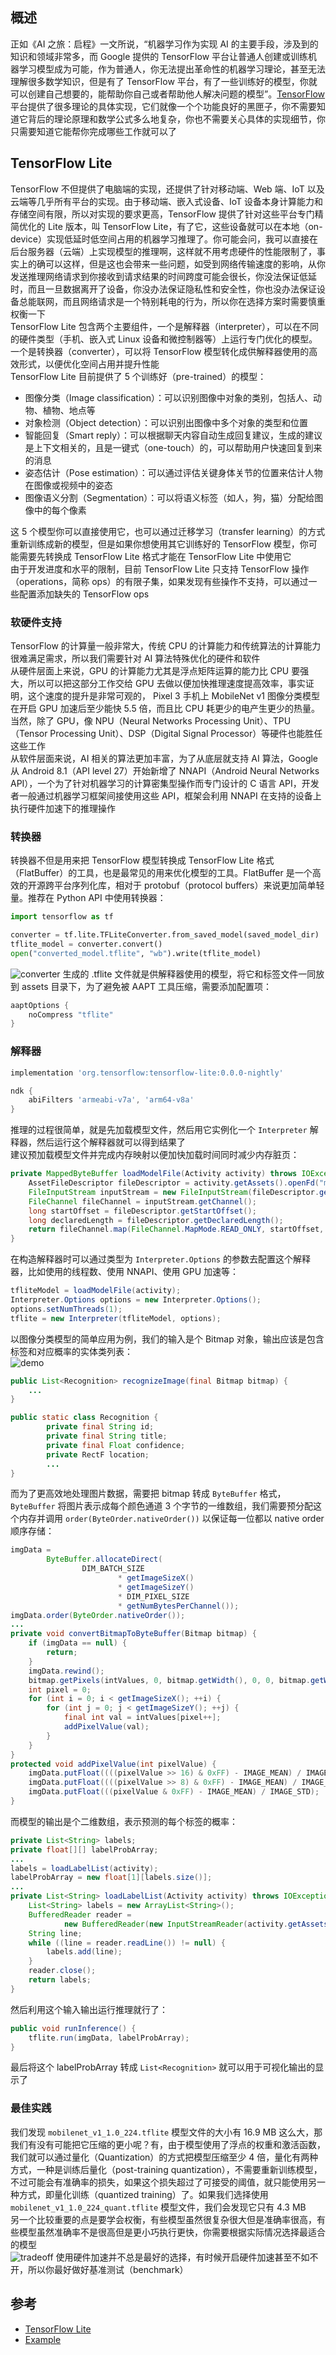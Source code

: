 ## 概述
正如《AI 之旅：启程》一文所说，“机器学习作为实现 AI 的主要手段，涉及到的知识和领域非常多，而 Google 提供的 TensorFlow 平台让普通人创建或训练机器学习模型成为可能，作为普通人，你无法提出革命性的机器学习理论，甚至无法理解很多数学知识，但是有了 TensorFlow 平台，有了一些训练好的模型，你就可以创建自己想要的，能帮助你自己或者帮助他人解决问题的模型”。[TensorFlow](https://www.tensorflow.org) 平台提供了很多理论的具体实现，它们就像一个个功能良好的黑匣子，你不需要知道它背后的理论原理和数学公式多么地复杂，你也不需要关心具体的实现细节，你只需要知道它能帮你完成哪些工作就可以了  
## TensorFlow Lite
TensorFlow 不但提供了电脑端的实现，还提供了针对移动端、Web 端、IoT 以及云端等几乎所有平台的实现。由于移动端、嵌入式设备、IoT 设备本身计算能力和存储空间有限，所以对实现的要求更高，TensorFlow 提供了针对这些平台专门精简优化的 Lite 版本，叫 TensorFlow Lite，有了它，这些设备就可以在本地（on-device）实现低延时低空间占用的机器学习推理了。你可能会问，我可以直接在后台服务器（云端）上实现模型的推理啊，这样就不用考虑硬件的性能限制了，事实上的确可以这样，但是这也会带来一些问题，如受到网络传输速度的影响，从你发送推理网络请求到你接收到请求结果的时间跨度可能会很长，你没法保证低延时，而且一旦数据离开了设备，你没办法保证隐私性和安全性，你也没办法保证设备总能联网，而且网络请求是一个特别耗电的行为，所以你在选择方案时需要慎重权衡一下  
TensorFlow Lite 包含两个主要组件，一个是解释器（interpreter），可以在不同的硬件类型（手机、嵌入式 Linux 设备和微控制器等）上运行专门优化的模型。一个是转换器（converter），可以将 TensorFlow 模型转化成供解释器使用的高效形式，以便优化空间占用并提升性能  
TensorFlow Lite 目前提供了 5 个训练好（pre-trained）的模型：  
- 图像分类（Image classification）：可以识别图像中对象的类别，包括人、动物、植物、地点等  
- 对象检测（Object detection）：可以识别出图像中多个对象的类型和位置  
- 智能回复（Smart reply）：可以根据聊天内容自动生成回复建议，生成的建议是上下文相关的，且是一键式（one-touch）的，可以帮助用户快速回复到来的消息  
- 姿态估计（Pose estimation）：可以通过评估关键身体关节的位置来估计人物在图像或视频中的姿态
- 图像语义分割（Segmentation）：可以将语义标签（如人，狗，猫）分配给图像中的每个像素

这 5 个模型你可以直接使用它，也可以通过迁移学习（transfer learning）的方式重新训练成新的模型，但是如果你想使用其它训练好的 TensorFlow 模型，你可能需要先转换成 TensorFlow Lite 格式才能在 TensorFlow Lite 中使用它  
由于开发进度和水平的限制，目前 TensorFlow Lite 只支持 TensorFlow 操作（operations，简称 ops）的有限子集，如果发现有些操作不支持，可以通过一些配置添加缺失的 TensorFlow ops
### 软硬件支持
TensorFlow 的计算量一般非常大，传统 CPU 的计算能力和传统算法的计算能力很难满足需求，所以我们需要针对 AI 算法特殊优化的硬件和软件  
从硬件层面上来说，GPU 的计算能力尤其是浮点矩阵运算的能力比 CPU 要强大，所以可以把这部分工作交给 GPU 去做以便加快推理速度提高效率，事实证明，这个速度的提升是非常可观的， Pixel 3 手机上 MobileNet v1 图像分类模型在开启 GPU 加速后至少能快 5.5 倍，而且比 CPU 耗更少的电产生更少的热量。当然，除了 GPU，像 NPU（Neural Networks Processing Unit）、TPU（Tensor Processing Unit）、DSP（Digital Signal Processor）等硬件也能胜任这些工作  
从软件层面来说，AI 相关的算法更加丰富，为了从底层就支持 AI 算法，Google 从 Android 8.1（API level 27）开始新增了 NNAPI（Android Neural Networks API），一个为了针对机器学习的计算密集型操作而专门设计的 C 语言 API，开发者一般通过机器学习框架间接使用这些 API，框架会利用 NNAPI 在支持的设备上执行硬件加速下的推理操作
### 转换器
转换器不但是用来把 TensorFlow 模型转换成 TensorFlow Lite 格式（FlatBuffer）的工具，也是最常见的用来优化模型的工具。FlatBuffer 是一个高效的开源跨平台序列化库，相对于 protobuf（protocol buffers）来说更加简单轻量。推荐在 Python API 中使用转换器：  
```python
import tensorflow as tf

converter = tf.lite.TFLiteConverter.from_saved_model(saved_model_dir)
tflite_model = converter.convert()
open("converted_model.tflite", "wb").write(tflite_model)
```
![converter](https://user-gold-cdn.xitu.io/2019/6/4/16b2196398d9b5ac?w=948&h=586&f=jpeg&s=65593)
生成的 .tflite 文件就是供解释器使用的模型，将它和标签文件一同放到 assets 目录下，为了避免被 AAPT 工具压缩，需要添加配置项：  
```groovy
aaptOptions {
    noCompress "tflite"
}
```
### 解释器
```groovy
implementation 'org.tensorflow:tensorflow-lite:0.0.0-nightly'
```
```groovy
ndk {
    abiFilters 'armeabi-v7a', 'arm64-v8a'
}
```
推理的过程很简单，就是先加载模型文件，然后用它实例化一个 `Interpreter` 解释器，然后运行这个解释器就可以得到结果了  
建议预加载模型文件并完成内存映射以便加快加载时间同时减少内存脏页：  
```java
private MappedByteBuffer loadModelFile(Activity activity) throws IOException {
    AssetFileDescriptor fileDescriptor = activity.getAssets().openFd("mobilenet_v1_1.0_224.tflite");
    FileInputStream inputStream = new FileInputStream(fileDescriptor.getFileDescriptor());
    FileChannel fileChannel = inputStream.getChannel();
    long startOffset = fileDescriptor.getStartOffset();
    long declaredLength = fileDescriptor.getDeclaredLength();
    return fileChannel.map(FileChannel.MapMode.READ_ONLY, startOffset, declaredLength);
}
```
在构造解释器时可以通过类型为 `Interpreter.Options` 的参数去配置这个解释器，比如使用的线程数、使用 NNAPI、使用 GPU 加速等：  
```java
tfliteModel = loadModelFile(activity);
Interpreter.Options options = new Interpreter.Options();
options.setNumThreads(1);
tflite = new Interpreter(tfliteModel, options);
```
以图像分类模型的简单应用为例，我们的输入是个 Bitmap 对象，输出应该是包含标签和对应概率的实体类列表：  
![demo](https://user-gold-cdn.xitu.io/2019/6/5/16b265997150b86b?w=349&h=620&f=gif&s=2720446)
```java
public List<Recognition> recognizeImage(final Bitmap bitmap) {
    ...
}
```
```java
public static class Recognition {
        private final String id;
        private final String title;
        private final Float confidence;
        private RectF location;
        ...
}
```
而为了更高效地处理图片数据，需要把 bitmap 转成 `ByteBuffer` 格式，`ByteBuffer` 将图片表示成每个颜色通道 3 个字节的一维数组，我们需要预分配这个内存并调用 `order(ByteOrder.nativeOrder())` 以保证每一位都以 native order 顺序存储：  
```java
imgData =
        ByteBuffer.allocateDirect(
                DIM_BATCH_SIZE
                        * getImageSizeX()
                        * getImageSizeY()
                        * DIM_PIXEL_SIZE
                        * getNumBytesPerChannel());
imgData.order(ByteOrder.nativeOrder());
...
private void convertBitmapToByteBuffer(Bitmap bitmap) {
    if (imgData == null) {
        return;
    }
    imgData.rewind();
    bitmap.getPixels(intValues, 0, bitmap.getWidth(), 0, 0, bitmap.getWidth(), bitmap.getHeight());
    int pixel = 0;
    for (int i = 0; i < getImageSizeX(); ++i) {
        for (int j = 0; j < getImageSizeY(); ++j) {
            final int val = intValues[pixel++];
            addPixelValue(val);
        }
    }
}
protected void addPixelValue(int pixelValue) {
    imgData.putFloat((((pixelValue >> 16) & 0xFF) - IMAGE_MEAN) / IMAGE_STD);
    imgData.putFloat((((pixelValue >> 8) & 0xFF) - IMAGE_MEAN) / IMAGE_STD);
    imgData.putFloat(((pixelValue & 0xFF) - IMAGE_MEAN) / IMAGE_STD);
}
```
而模型的输出是个二维数组，表示预测的每个标签的概率：  
```java
private List<String> labels;
private float[][] labelProbArray;
...
labels = loadLabelList(activity);
labelProbArray = new float[1][labels.size()];
...
private List<String> loadLabelList(Activity activity) throws IOException {
    List<String> labels = new ArrayList<String>();
    BufferedReader reader =
            new BufferedReader(new InputStreamReader(activity.getAssets().open("labels.txt")));
    String line;
    while ((line = reader.readLine()) != null) {
        labels.add(line);
    }
    reader.close();
    return labels;
}
```
然后利用这个输入输出运行推理就行了：  
```java
public void runInference() {
    tflite.run(imgData, labelProbArray);
}
```
最后将这个 labelProbArray 转成 `List<Recognition>` 就可以用于可视化输出的显示了  
### 最佳实践
我们发现 `mobilenet_v1_1.0_224.tflite` 模型文件的大小有 16.9 MB 这么大，那我们有没有可能把它压缩的更小呢？有，由于模型使用了浮点的权重和激活函数，我们就可以通过量化（Quantization）的方式把模型压缩至少 4 倍，量化有两种方式，一种是训练后量化（post-training quantization），不需要重新训练模型，不过可能会有准确率的损失，如果这个损失超过了可接受的阈值，就只能使用另一种方式，即量化训练（quantized training）了。如果我们选择使用 `mobilenet_v1_1.0_224_quant.tflite` 模型文件，我们会发现它只有 4.3 MB  
另一个比较重要的点是要学会权衡，有些模型虽然很复杂很大但是准确率很高，有些模型虽然准确率不是很高但是更小巧执行更快，你需要根据实际情况选择最适合的模型  
![tradeoff](https://user-gold-cdn.xitu.io/2019/6/4/16b2196398ee2ed7?w=1282&h=984&f=jpeg&s=119111)
使用硬件加速并不总是最好的选择，有时候开启硬件加速甚至不如不开，所以你最好做好基准测试（benchmark）
## 参考
- [TensorFlow Lite](https://www.tensorflow.org/lite/)
- [Example](https://github.com/shangmingchao/AIDemo)
